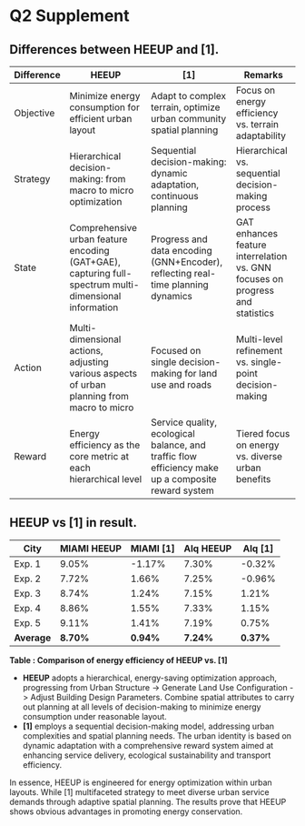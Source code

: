 # Q2 Supplement

## Differences between HEEUP and [1].

| Difference   | HEEUP                                        | [1]                                      | Remarks                                     |
|--------------|----------------------------------------------|-----------------------------------------------|---------------------------------------------|
| Objective    | Minimize energy consumption for efficient urban layout | Adapt to complex terrain, optimize urban community spatial planning | Focus on energy efficiency vs. terrain adaptability |
| Strategy     | Hierarchical decision-making: from macro to micro optimization | Sequential decision-making: dynamic adaptation, continuous planning | Hierarchical vs. sequential decision-making process |
| State        | Comprehensive urban feature encoding (GAT+GAE), capturing full-spectrum multi-dimensional information | Progress and data encoding (GNN+Encoder), reflecting real-time planning dynamics | GAT enhances feature interrelation vs. GNN focuses on progress and statistics |
| Action       | Multi-dimensional actions, adjusting various aspects of urban planning from macro to micro | Focused on single decision-making for land use and roads | Multi-level refinement vs. single-point decision-making |
| Reward       | Energy efficiency as the core metric at each hierarchical level | Service quality, ecological balance, and traffic flow efficiency make up a composite reward system | Tiered focus on energy vs. diverse urban benefits |

## HEEUP vs [1] in result.

| City   | MIAMI HEEUP | MIAMI [1] | Alq HEEUP | Alq [1] |
|--------|-------------|----------------|-----------|--------------|
| Exp. 1 | 9.05%       | -1.17%         | 7.30%     | -0.32%       |
| Exp. 2 | 7.72%       | 1.66%          | 7.25%     | -0.96%       |
| Exp. 3 | 8.74%       | 1.24%          | 7.15%     | 1.21%        |
| Exp. 4 | 8.86%       | 1.55%          | 7.33%     | 1.15%        |
| Exp. 5 | 9.11%       | 1.41%          | 7.19%     | 0.75%        |
| **Average** | **8.70%**   | **0.94%**      | **7.24%** | **0.37%**    |

**Table : Comparison of energy efficiency of HEEUP vs. [1]**
- **HEEUP** adopts a hierarchical, energy-saving optimization approach, progressing from Urban Structure -> Generate Land Use Configuration -> Adjust Building Design Parameters. Combine spatial attributes to carry out planning at all levels of decision-making to minimize energy consumption under reasonable layout.
- **[1]** employs a sequential decision-making model, addressing urban complexities and spatial planning needs. The urban identity is based on dynamic adaptation with a comprehensive reward system aimed at enhancing service delivery, ecological sustainability and transport efficiency.

In essence, HEEUP is engineered for energy optimization within urban layouts. While [1] multifaceted strategy to meet diverse urban service demands through adaptive spatial planning.
The results prove that HEEUP shows obvious advantages in promoting energy conservation.
